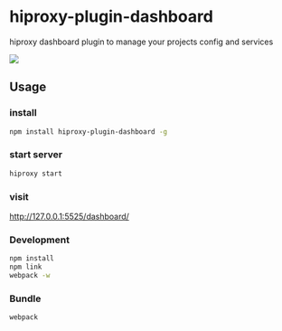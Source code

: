 # hiproxy-plugin-dashboard
hiproxy dashboard plugin to manage your projects config and services

<img src="https://raw.githubusercontent.com/hiproxy/hiproxy-plugin-dashboard/master/dashboard.png" />

## Usage

### install

```bash
npm install hiproxy-plugin-dashboard -g
```

### start server
```bash
hiproxy start
```

### visit

<http://127.0.0.1:5525/dashboard/>

### Development

```bash
npm install
npm link
webpack -w
```

### Bundle

```
webpack
```